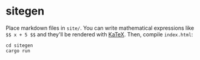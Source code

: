 # sitegen

Place markdown files in `site/`. You can write mathematical expressions like `$$ x + 5 $$` and
they'll be rendered with [KaTeX](https://katex.org/). Then, compile `index.html`:

```
cd sitegen
cargo run
```
